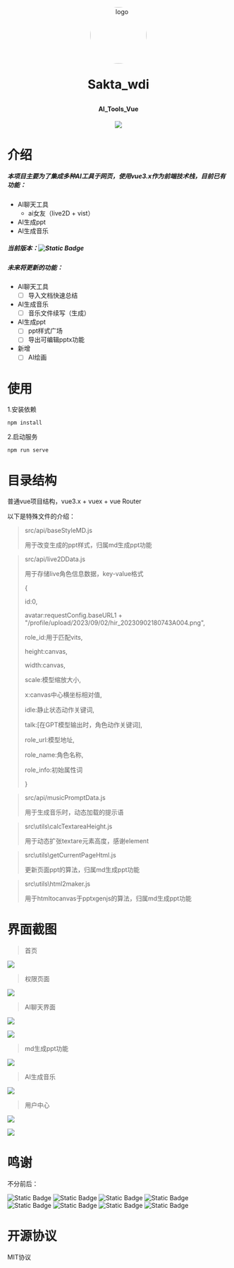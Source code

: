 <p align="center">
	<img alt="logo" src="https://cdn.jsdelivr.net/gh/Saktawdi/my-images@main/img/pixil-frame-256.png" style="width:128px;border-radius:68px">
</p>
<h1 align="center" style="margin: 30px 0 30px; font-weight: bold;">Sakta_wdi</h1>
<h4 align="center">AI_Tools_Vue</h4>
<p align="center">
	<a href="https://github.com/Saktawdi"><img src="https://img.shields.io/badge/ai__tools__vue-sakta__wdi-%23defcf9?labelColor=%23c3bef0
"></a>
</p>

# 介绍

##### 本项目主要为了集成多种AI工具于网页，使用vue3.x作为前端技术栈，目前已有功能：

- AI聊天工具
  - ai女友（live2D +  vist）
- AI生成ppt
- AI生成音乐

##### 当前版本：![Static Badge](https://img.shields.io/badge/0.3.1-green)

[demo演示地址]: https://ai.sakta.top/

##### 未来将更新的功能：

- AI聊天工具
  - [ ] 导入文档快速总结
- AI生成音乐
  - [ ] 音乐文件续写（生成）

- AI生成ppt
  - [ ] ppt样式广场
  - [ ] 导出可编辑pptx功能

- 新增
  - [ ] AI绘画

# 使用

1.安装依赖

```
npm install
```

2.启动服务

```
npm run serve
```

# 目录结构

普通vue项目结构，vue3.x + vuex + vue Router

以下是特殊文件的介绍：

> src/api/baseStyleMD.js
>
> 用于改变生成的ppt样式，归属md生成ppt功能



> src/api/live2DData.js
>
> 用于存储live角色信息数据，key-value格式
>
> {
>
>   id:0,
>
>   avatar:requestConfig.baseURL1 + "/profile/upload/2023/09/02/hir_20230902180743A004.png",
>
>   role_id:用于匹配vits,
>
>   height:canvas,
>
>   width:canvas,
>
>   scale:模型缩放大小,
>
>   x:canvas中心横坐标相对值,
>
>   idle:静止状态动作关键词,
>
>   talk:[在GPT模型输出时，角色动作关键词],
>
>   role_url:模型地址,
>
>   role_name:角色名称,
>
>   role_info:初始属性词
>
> }



> src/api/musicPromptData.js
>
> 用于生成音乐时，动态加载的提示语



> src\utils\calcTextareaHeight.js
>
> 用于动态扩张textare元素高度，感谢element



> src\utils\getCurrentPageHtml.js
>
> 更新页面ppt的算法，归属md生成ppt功能



> src\utils\html2maker.js
>
> 用于htmltocanvas于pptxgenjs的算法，归属md生成ppt功能

# 界面截图

> 首页

<img src="https://cdn.jsdelivr.net/gh/Saktawdi/my-images@main/img/20230907214818.png"/>

> 权限页面

![](https://cdn.jsdelivr.net/gh/Saktawdi/my-images@main/img/20230907214953.png)

> AI聊天界面

![](https://cdn.jsdelivr.net/gh/Saktawdi/my-images@main/img/20230907215156.png)

![](https://cdn.jsdelivr.net/gh/Saktawdi/my-images@main/img/20230907215322.png)

> md生成ppt功能

![](https://cdn.jsdelivr.net/gh/Saktawdi/my-images@main/img/20230907215350.png)

> AI生成音乐

![](https://cdn.jsdelivr.net/gh/Saktawdi/my-images@main/img/20230907215433.png)

> 用户中心

![](https://cdn.jsdelivr.net/gh/Saktawdi/my-images@main/img/20230907215606.png)



![](https://cdn.jsdelivr.net/gh/Saktawdi/my-images@main/img/20230907215635.png)

# 鸣谢

不分前后：

<img alt="Static Badge" src="https://img.shields.io/badge/gitbrent-PptxGenJS-green?link=https%3A%2F%2Fgithub.com%2Fgitbrent%2FPptxGenJS%2F">

<img alt="Static Badge" src="https://img.shields.io/badge/katspaugh-wavesurfer.js-green?link=https%3A%2F%2Fgithub.com%2Fkatspaugh%2Fwavesurfer.js">

<img alt="Static Badge" src="https://img.shields.io/badge/sweetalert2-sweetalert2-green?link=https%3A%2F%2Fgithub.com%2Fsweetalert2%2Fsweetalert2">

<img alt="Static Badge" src="https://img.shields.io/badge/niklasvh-html2canvas-green?link=https%3A%2F%2Fgithub.com%2Fniklasvh%2Fhtml2canvas">

<img alt="Static Badge" src="https://img.shields.io/badge/marp--team-marp--core-green?link=https%3A%2F%2Fgithub.com%2Fmarp-team%2Fmarp-core">

<img alt="Static Badge" src="https://img.shields.io/badge/guansss-pixi--live2d--display-green?link=https%3A%2F%2Fgithub.com%2Fguansss%2Fpixi-live2d-display">

<img alt="Static Badge" src="https://img.shields.io/badge/Artrajz-vits--simple--api-green">

<img alt="Static Badge" src="https://img.shields.io/badge/facebookresearch-audiocraft-green?link=https%3A%2F%2Fgithub.com%2Fguansss%2Fpixi-live2d-display">

# 开源协议

MIT协议